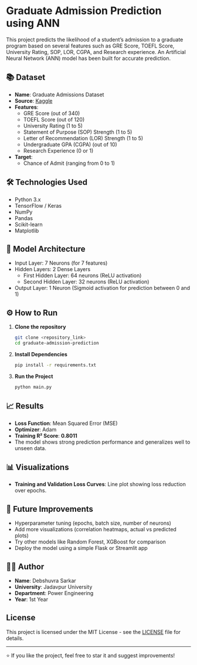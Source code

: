# Graduate Admission Prediction using ANN

This project predicts the likelihood of a student’s admission to a graduate program based on several features such as GRE Score, TOEFL Score, University Rating, SOP, LOR, CGPA, and Research experience. An Artificial Neural Network (ANN) model has been built for accurate prediction.

## 📚 Dataset
- **Name**: Graduate Admissions Dataset
- **Source**: [Kaggle](https://www.kaggle.com/datasets/mohansacharya/graduate-admissions)
- **Features**:
  - GRE Score (out of 340)
  - TOEFL Score (out of 120)
  - University Rating (1 to 5)
  - Statement of Purpose (SOP) Strength (1 to 5)
  - Letter of Recommendation (LOR) Strength (1 to 5)
  - Undergraduate GPA (CGPA) (out of 10)
  - Research Experience (0 or 1)
- **Target**:
  - Chance of Admit (ranging from 0 to 1)

## 🛠️ Technologies Used
- Python 3.x
- TensorFlow / Keras
- NumPy
- Pandas
- Scikit-learn
- Matplotlib

## 🧠 Model Architecture
- Input Layer: 7 Neurons (for 7 features)
- Hidden Layers: 2 Dense Layers
  - First Hidden Layer: 64 neurons (ReLU activation)
  - Second Hidden Layer: 32 neurons (ReLU activation)
- Output Layer: 1 Neuron (Sigmoid activation for prediction between 0 and 1)

## ⚙️ How to Run
1. **Clone the repository**  
   ```bash
   git clone <repository_link>
   cd graduate-admission-prediction
   ```

2. **Install Dependencies**  
   ```bash
   pip install -r requirements.txt
   ```

3. **Run the Project**  
   ```bash
   python main.py
   ```

## 📈 Results
- **Loss Function**: Mean Squared Error (MSE)
- **Optimizer**: Adam
- **Training R² Score**: **0.8011**
- The model shows strong prediction performance and generalizes well to unseen data.

## 📊 Visualizations
- **Training and Validation Loss Curves**: Line plot showing loss reduction over epochs.

## 🚀 Future Improvements
- Hyperparameter tuning (epochs, batch size, number of neurons)
- Add more visualizations (correlation heatmaps, actual vs predicted plots)
- Try other models like Random Forest, XGBoost for comparison
- Deploy the model using a simple Flask or Streamlit app

## 🧑‍💻 Author
- **Name**: Debshuvra Sarkar
- **University**: Jadavpur University
- **Department**: Power Engineering
- **Year**: 1st Year

## License

This project is licensed under the MIT License - see the [LICENSE](LICENSE) file for details.

---

⭐ If you like the project, feel free to star it and suggest improvements!
